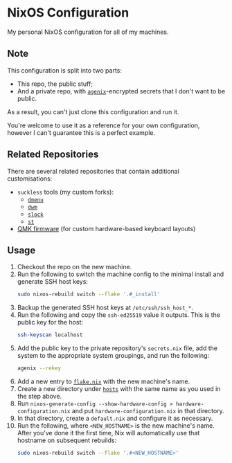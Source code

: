 # NixOS Configuration
My personal NixOS configuration for all of my machines.

## Note
This configuration is split into two parts:
- This repo, the public stuff;
- And a private repo, with [`agenix`](https://github.com/ryantm/agenix)-encrypted secrets that I don't want to be public.

As a result, you can't just clone this configuration and run it.

You're welcome to use it as a reference for your own configuration, however I can't guarantee this is a perfect example.

## Related Repositories
There are several related repositories that contain additional customisations:
- `suckless` tools (my custom forks):
	- [`dmenu`](https://github.com/zedseven/dmenu)
	- [`dwm`](https://github.com/zedseven/dwm)
	- [`slock`](https://github.com/zedseven/slock)
	- [`st`](https://github.com/zedseven/st)
- [QMK firmware](https://github.com/zedseven/qmk_firmware) (for custom hardware-based keyboard layouts)

## Usage
1. Checkout the repo on the new machine.
2. Run the following to switch the machine config to the minimal install and generate SSH host keys:
	```bash
	sudo nixos-rebuild switch --flake '.#_install'
	```
3. Backup the generated SSH host keys at `/etc/ssh/ssh_host_*`.
4. Run the following and copy the `ssh-ed25519` value it outputs. This is the public key for the host:
	```bash
	ssh-keyscan localhost
	```
5. Add the public key to the private repository's `secrets.nix` file, add the system to the appropriate system
  groupings, and run the following:
	```bash
	agenix --rekey
	```
6. Add a new entry to [`flake.nix`](/flake.nix) with the new machine's name.
7. Create a new directory under [`hosts`](/hosts) with the same name as you used in the step above.
8. Run `nixos-generate-config --show-hardware-config > hardware-configuration.nix` and
  put `hardware-configuration.nix` in that directory.
9. In that directory, create a `default.nix` and configure it as necessary.
10. Run the following, where `<NEW_HOSTNAME>` is the new machine's name. After you've done it the first time,
  Nix will automatically use that hostname on subsequent rebuilds:
    ```bash
	sudo nixos-rebuild switch --flake '.#<NEW_HOSTNAME>'
	```
